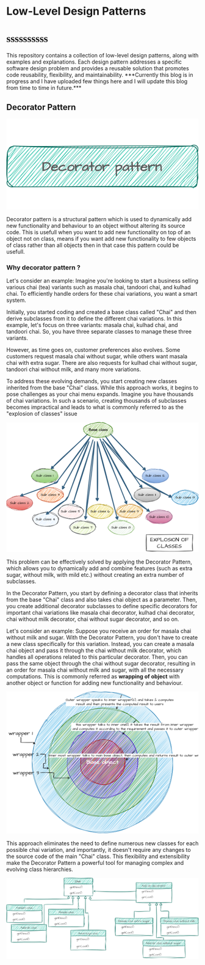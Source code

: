 <style type="text/css">@import url(https://fonts.googleapis.com/css?family=Architects+Daughter);</style>
# Low-Level Design Patterns
<h1 style="font-family: Architects Daughter">ssssssssss</h1>
This repository contains a collection of low-level design patterns, along with examples and explanations. Each design pattern addresses a specific software design problem and provides a reusable solution that promotes code reusability, flexibility, and maintainability. ***Currently this blog is in progress and I have uploaded few things here and I will update this blog from time to time in future.***

## Decorator Pattern 
![logo](./decorator%20pattern/decorator_logo.svg)    

Decorator pattern is a structural pattern which is used to dynamically add new functionality and behaviour to an object without altering its source code.
This is usefull when you want to add new functionality on top of an object not on class, means if you want add new functionality to few objects of class rather than all objects then in that case this pattern could be usefull.

### Why decorator pattern ?
Let's consider an example:  Imagine you're looking to start a business selling various chai (tea) variants such as masala chai, tandoori chai, and kulhad chai. To efficiently handle orders for these chai variations, you want a smart system.

Initially, you started coding and created a base class called "Chai" and then derive subclasses from it to define the different chai variations. In this example, let's focus on three variants: masala chai, kulhad chai, and tandoori chai. So, you have three separate classes to manage these three variants.

However, as time goes on, customer preferences also evolves. Some customers request masala chai without sugar, while others want masala chai with extra sugar. There are also requests for kulhad chai without sugar, tandoori chai without milk, and many more variations.

To address these evolving demands, you start creating new classes inherited from the base "Chai" class. While this approach works, it begins to pose challenges as your chai menu expands. Imagine you have thousands of chai variations. In such a scenario, creating thousands of subclasses becomes impractical and leads to what is commonly referred to as the "explosion of classes" issue

![explosion of classes](./decorator%20pattern/explosion.svg)    

This problem can be effectively solved by applying the Decorator Pattern, which allows you to dynamically add and combine features (such as extra sugar, without milk, with mild etc.) without creating an extra number of subclasses.

In the Decorator Pattern, you start by defining a decorator class that inherits from the base "Chai" class and also takes chai object as a parameter. Then, you create additional decorator subclasses to define specific decorators for important chai variations like masala chai decorator, kulhad chai decorator, chai without milk decorator, chai without sugar decorator, and so on.

Let's consider an example: Suppose you receive an order for masala chai without milk and sugar. With the Decorator Pattern, you don't have to create a new class specifically for this variation. Instead, you can create a masala chai object and pass it through the chai without milk decorator, which handles all operations related to this particular decorator. Then, you can pass the same object through the chai without sugar decorator, resulting in an order for masala chai without milk and sugar, with all the necessary computations. This is commonly referred as **wrapping of object** with another object or function for adding new functionality and behaviour.

![wrappping](./decorator%20pattern/wrapper.svg)    

This approach eliminates the need to define numerous new classes for each possible chai variation, and importantly, it doesn't require any changes to the source code of the main "Chai" class. This flexibility and extensibility make the Decorator Pattern a powerful tool for managing complex and evolving class hierarchies.

![explosion of classes](./decorator%20pattern/decorator_example.svg)    
